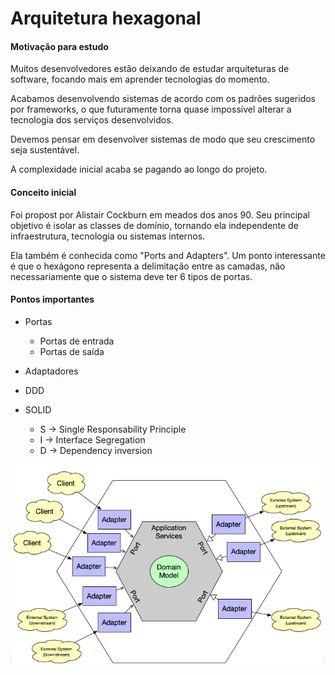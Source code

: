 # Arquitetura hexagonal

#### Motivação para estudo
Muitos desenvolvedores estão deixando de estudar arquiteturas de software, focando mais em aprender tecnologias do momento.

Acabamos desenvolvendo sistemas de acordo com os padrões sugeridos por frameworks, o que futuramente torna quase impossível alterar a tecnologia dos serviços desenvolvidos.

Devemos pensar em desenvolver sistemas de modo que seu crescimento seja sustentável.

A complexidade inicial acaba se pagando ao longo do projeto.

#### Conceito inicial
Foi propost por Alistair Cockburn em meados dos anos 90. 
Seu principal objetivo é isolar as classes de domínio, tornando ela independente de infraestrutura, tecnologia ou sistemas internos.

Ela também é conhecida como "Ports and Adapters". 
Um ponto interessante é que o hexágono representa a delimitação entre as camadas, não necessariamente que o sistema deve ter 6 tipos de portas.


#### Pontos importantes
 - Portas
   - Portas de entrada 
   - Portas de saída
   
 - Adaptadores
 - DDD
 - SOLID
   - S -> Single Responsability Principle
   - I -> Interface Segregation
   - D -> Dependency inversion

![Arquitetura](./documents/images/PortsAndAdapters.png)


